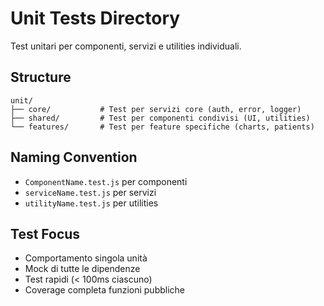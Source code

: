 # Unit Tests Directory

Test unitari per componenti, servizi e utilities individuali.

## Structure

```
unit/
├── core/           # Test per servizi core (auth, error, logger)
├── shared/         # Test per componenti condivisi (UI, utilities)
└── features/       # Test per feature specifiche (charts, patients)
```

## Naming Convention

- `ComponentName.test.js` per componenti
- `serviceName.test.js` per servizi  
- `utilityName.test.js` per utilities

## Test Focus

- Comportamento singola unità
- Mock di tutte le dipendenze
- Test rapidi (< 100ms ciascuno)
- Coverage completa funzioni pubbliche